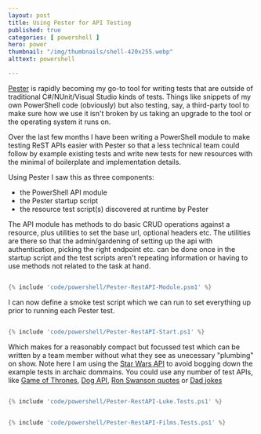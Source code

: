 ```yaml
---
layout: post
title: Using Pester for API Testing
published: true 
categories: [ powershell ]
hero: power
thumbnail: "/img/thumbnails/shell-420x255.webp"
alttext: powershell

---
```


<a href="https://github.com/pester/Pester">Pester</a> is rapidly becoming my go-to tool for writing tests that 
are outside of traditional C#/NUnit/Visual Studio kinds of tests. Things like snippets of my own PowerShell code 
(obviously) but also testing, say, a third-party tool to make sure how we use it isn't broken by us taking an 
upgrade to the tool or the operating system it runs on. 

Over the last few months I have been writing a PowerShell module to make testing ReST APIs easier with Pester 
so that a less technical team could follow by example existing tests and write new tests for new resources 
with the minimal of boilerplate and implementation details. 

Using Pester I saw this as three components:

- the PowerShell API module
- the Pester startup script
- the resource test script(s) discovered at runtime by Pester


The API module has methods to do basic CRUD operations against a resource, plus utilities to set the base 
url, optional headers etc. The utilities are there so that the admin/gardening of setting up the api with 
authentication, picking the right endpoint etc. can be done once in the startup script and the test scripts 
aren't repeating information or having to use methods not related to the task at hand. 


```powershell

{% include 'code/powershell/Pester-RestAPI-Module.psm1' %}

```

I can now define a smoke test script which we can run to set everything up prior to running each Pester test. 


```powershell

{% include 'code/powershell/Pester-RestAPI-Start.ps1' %}

```

Which makes for a reasonably compact but focussed test which can be written by a team member without what they 
see as unecessary "plumbing" on show. Note here I am using the <a href="https://swapi.co/">Star Wars API</a> to 
avoid bogging down the example tests in archaic dommains. You could use any number of test APIs, like 
<a href="https://anapioficeandfire.com/">Game of Thrones</a>, <a href="https://dog.ceo/dog-api/">Dog API</a>, 
<a href="http://ron-swanson-quotes.herokuapp.com/v2/quotes">Ron Swanson quotes</a> or 
<a href="https://icanhazdadjoke.com/api">Dad jokes</a>



```powershell

{% include 'code/powershell/Pester-RestAPI-Luke.Tests.ps1' %}

```


```powershell

{% include 'code/powershell/Pester-RestAPI-Films.Tests.ps1' %}

```



